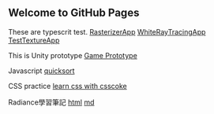 ## Welcome to GitHub Pages

These are typescrit test.
[RasterizerApp](https://xwc2021.github.io/mypage/RasterizerApp.html)
[WhiteRayTracingApp](https://xwc2021.github.io/mypage/WhiteRayTracingApp.html)
[TestTextureApp](https://xwc2021.github.io/mypage/TestTextureApp.html)


This is Unity prototype
[Game Prototype](https://xwc2021.github.io/mypage/Game/index.html)


Javascript
[quicksort](quicksort/index.html)


CSS practice
[learn css with csscoke](css-practice/learn_css_with_csscoke.html) 


Radiance學習筆記
[html](radiance-reading-notes/index.html) 
[md](radiance-reading-notes/idex.md) 